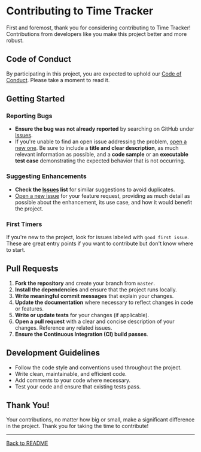 # Contributing to Time Tracker

First and foremost, thank you for considering contributing to Time Tracker! Contributions from developers like you make this project better and more robust.

## Code of Conduct

By participating in this project, you are expected to uphold our [Code of Conduct](CODE_OF_CONDUCT.md). Please take a moment to read it.

## Getting Started

### Reporting Bugs

- **Ensure the bug was not already reported** by searching on GitHub under [Issues](https://github.com/PunterDigital/time-tracker/issues).
- If you're unable to find an open issue addressing the problem, [open a new one](https://github.com/PunterDigital/time-tracker/issues/new). Be sure to include a **title and clear description**, as much relevant information as possible, and a **code sample** or an **executable test case** demonstrating the expected behavior that is not occurring.

### Suggesting Enhancements

- **Check the [Issues](https://github.com/PunterDigital/time-tracker/issues) list** for similar suggestions to avoid duplicates.
- [Open a new issue](https://github.com/PunterDigital/time-tracker/issues/new) for your feature request, providing as much detail as possible about the enhancement, its use case, and how it would benefit the project.

### First Timers

If you're new to the project, look for issues labeled with `good first issue`. These are great entry points if you want to contribute but don't know where to start.

## Pull Requests

1. **Fork the repository** and create your branch from `master`.
2. **Install the dependencies** and ensure that the project runs locally.
3. **Write meaningful commit messages** that explain your changes.
4. **Update the documentation** where necessary to reflect changes in code or features.
5. **Write or update tests** for your changes (if applicable).
6. **Open a pull request** with a clear and concise description of your changes. Reference any related issues.
7. **Ensure the Continuous Integration (CI) build passes**.

## Development Guidelines

- Follow the code style and conventions used throughout the project.
- Write clean, maintainable, and efficient code.
- Add comments to your code where necessary.
- Test your code and ensure that existing tests pass.

## Thank You!

Your contributions, no matter how big or small, make a significant difference in the project. Thank you for taking the time to contribute!

---

[Back to README](README.md)
